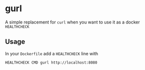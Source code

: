# gurl

A simple replacement for `curl` when you want to use it as a docker `HEALTHCHECK`

## Usage

In your `Dockerfile` add a `HEALTHCHECK` line with

    HEALTHCHECK CMD gurl http://localhost:8080
